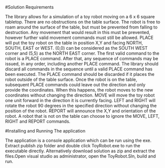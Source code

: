 #Solution Requirements

The library allows for a simulation of a toy robot moving on a 6 x 6 square tabletop.
There are no obstructions on the table surface.
The robot is free to roam around the surface of the table, but must be prevented from falling to destruction. Any movement that would result in this must be prevented, however further valid movement commands must still be allowed.
PLACE will put the toy robot on the table in position X,Y and facing NORTH, SOUTH, EAST or WEST.
(0,0) can be considered as the SOUTH WEST corner and (5,5) as the NORTH EAST corner.
The first valid command to the robot is a PLACE command. After that, any sequence of commands may be issued, in any order, including another PLACE command. The library should discard all commands in the sequence until a valid PLACE command has been executed.
The PLACE command should be discarded if it places the robot outside of the table surface.
Once the robot is on the table, subsequent PLACE commands could leave out the direction and only provide the coordinates. When this happens, the robot moves to the new coordinates without changing the direction.
MOVE will move the toy robot one unit forward in the direction it is currently facing.
LEFT and RIGHT will rotate the robot 90 degrees in the specified direction without changing the position of the robot.
REPORT will announce the X,Y and orientation of the robot.
A robot that is not on the table can choose to ignore the MOVE, LEFT, RIGHT and REPORT commands.

#Installing and Running The application 

The application is a console application which can be run using the exe.
Extract publish zip folder and double click ToyRobot.exe to run the executable directly. 
Alternatively download solution as zip and extract the files.Open visual studio as administrator, open the ToyRobot.Sln, build and run.
